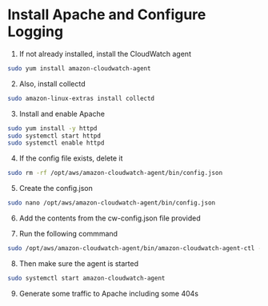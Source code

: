 # Install Apache and Configure Logging

1. If not already installed, install the CloudWatch agent

```bash
sudo yum install amazon-cloudwatch-agent
```

2. Also, install collectd

```bash
sudo amazon-linux-extras install collectd
```

3. Install and enable Apache

```bash
sudo yum install -y httpd
sudo systemctl start httpd
sudo systemctl enable httpd
```

4. If the config file exists, delete it

```bash
sudo rm -rf /opt/aws/amazon-cloudwatch-agent/bin/config.json
```

5. Create the config.json

```bash
sudo nano /opt/aws/amazon-cloudwatch-agent/bin/config.json
```

6. Add the contents from the cw-config.json file provided

7. Run the following commmand

```bash
sudo /opt/aws/amazon-cloudwatch-agent/bin/amazon-cloudwatch-agent-ctl -a fetch-config -m ec2 -c file:/opt/aws/amazon-cloudwatch-agent/bin/config.json -s
```

8. Then make sure the agent is started

```bash
sudo systemctl start amazon-cloudwatch-agent
```

9. Generate some traffic to Apache including some 404s
